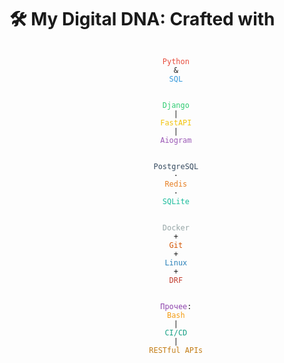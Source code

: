 # 🛠️ My Digital DNA: Crafted with

<div align="center">
  <code>
    <span style="color:#e74c3c">Python</span>
    &amp;
    <span style="color:#3498db">SQL</span>
  </code>
  <br>
  <code>
    <span style="color:#2ecc71">Django</span>
    |
    <span style="color:#f1c40f">FastAPI</span>
    |
    <span style="color:#9b59b6">Aiogram</span>
  </code>
  <br>
  <code>
    <span style="color:#34495e">PostgreSQL</span>
    ·
    <span style="color:#e67e22">Redis</span>
    ·
    <span style="color:#1abc9c">SQLite</span>
  </code>
  <br>
  <code>
    <span style="color:#95a5a6">Docker</span>
    +
    <span style="color:#d35400">Git</span>
    +
    <span style="color:#2980b9">Linux</span>
    +
    <span style="color:#c0392b">DRF</span>
  </code>
  <br>
  <code>
    <span style="color:#8e44ad">Прочее</span>:
    <span style="color:#f39c12">Bash</span>
    |
    <span style="color:#16a085">CI/CD</span>
    |
    <span style="color:#c37d16">RESTful APIs</span>
  </code>
</div>
